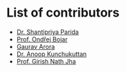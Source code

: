 # List of contributors
*  <a href="https://www.idiap.ch/~sparida/">Dr. Shantipriya Parida</a> 
*  <a href="http://ufal.mff.cuni.cz/ondrej-bojar">Prof. Ondřej Bojar</a>
* <a href="https://goru001.github.io/">Gaurav Arora</a>
* <a href="http://anoopk.in/">Dr. Anoop Kunchukuttan</a>
* <a href="https://www.jnu.ac.in/content/girishjha/">Prof. Girish Nath Jha</a> 
